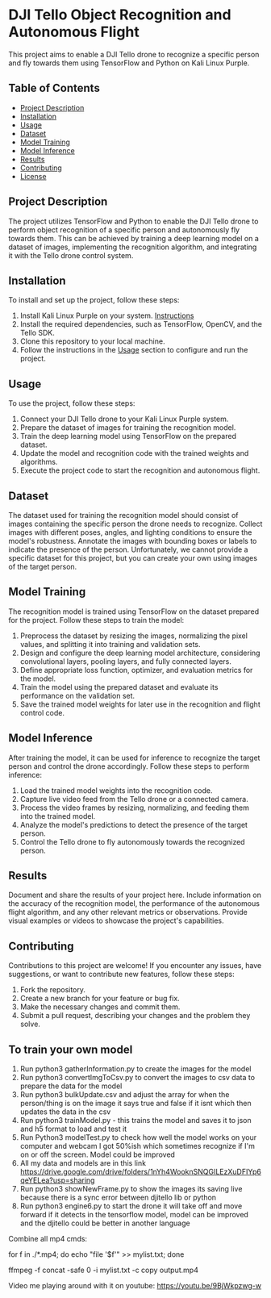 # DJI Tello Object Recognition and Autonomous Flight

This project aims to enable a DJI Tello drone to recognize a specific person and fly towards them using TensorFlow and Python on Kali Linux Purple.

## Table of Contents

- [Project Description](#project-description)
- [Installation](#installation)
- [Usage](#usage)
- [Dataset](#dataset)
- [Model Training](#model-training)
- [Model Inference](#model-inference)
- [Results](#results)
- [Contributing](#contributing)
- [License](#license)

## Project Description

The project utilizes TensorFlow and Python to enable the DJI Tello drone to perform object recognition of a specific person and autonomously fly towards them. This can be achieved by training a deep learning model on a dataset of images, implementing the recognition algorithm, and integrating it with the Tello drone control system.

## Installation

To install and set up the project, follow these steps:

1. Install Kali Linux Purple on your system. [Instructions](https://www.kali.org/docs/general-use/install-nvidia-drivers-on-kali-linux/)
2. Install the required dependencies, such as TensorFlow, OpenCV, and the Tello SDK.
3. Clone this repository to your local machine.
4. Follow the instructions in the [Usage](#usage) section to configure and run the project.

## Usage

To use the project, follow these steps:

1. Connect your DJI Tello drone to your Kali Linux Purple system.
2. Prepare the dataset of images for training the recognition model.
3. Train the deep learning model using TensorFlow on the prepared dataset.
4. Update the model and recognition code with the trained weights and algorithms.
5. Execute the project code to start the recognition and autonomous flight.

## Dataset

The dataset used for training the recognition model should consist of images containing the specific person the drone needs to recognize. Collect images with different poses, angles, and lighting conditions to ensure the model's robustness. Annotate the images with bounding boxes or labels to indicate the presence of the person. Unfortunately, we cannot provide a specific dataset for this project, but you can create your own using images of the target person.

## Model Training

The recognition model is trained using TensorFlow on the dataset prepared for the project. Follow these steps to train the model:

1. Preprocess the dataset by resizing the images, normalizing the pixel values, and splitting it into training and validation sets.
2. Design and configure the deep learning model architecture, considering convolutional layers, pooling layers, and fully connected layers.
3. Define appropriate loss function, optimizer, and evaluation metrics for the model.
4. Train the model using the prepared dataset and evaluate its performance on the validation set.
5. Save the trained model weights for later use in the recognition and flight control code.

## Model Inference

After training the model, it can be used for inference to recognize the target person and control the drone accordingly. Follow these steps to perform inference:

1. Load the trained model weights into the recognition code.
2. Capture live video feed from the Tello drone or a connected camera.
3. Process the video frames by resizing, normalizing, and feeding them into the trained model.
4. Analyze the model's predictions to detect the presence of the target person.
5. Control the Tello drone to fly autonomously towards the recognized person.

## Results

Document and share the results of your project here. Include information on the accuracy of the recognition model, the performance of the autonomous flight algorithm, and any other relevant metrics or observations. Provide visual examples or videos to showcase the project's capabilities.

## Contributing

Contributions to this project are welcome! If you encounter any issues, have suggestions, or want to contribute new features, follow these steps:

1. Fork the repository.
2. Create a new branch for your feature or bug fix.
3. Make the necessary changes and commit them.
4. Submit a pull request, describing your changes and the problem they solve.

## To train your own model

1. Run python3 gatherInformation.py to create the images for the model
2. Run python3 convertImgToCsv.py to convert the images to csv data to prepare the data for the model
3. Run python3 bulkUpdate.csv and adjust the array for when the person/thing is on the image it says true and false if it isnt which then updates the data in the csv
4. Run python3 trainModel.py - this trains the model and saves it to json and h5 format to load and test it
5. Run Python3 modelTest.py to check how well the model works on your computer and webcam I got 50%ish which sometimes recognize if I'm on or off the screen. Model could be improved
6. All my data and models are in this link https://drive.google.com/drive/folders/1nYh4WooknSNQGILEzXuDFIYp6qeYELea?usp=sharing
7. Run python3 showNewFrame.py to show the images its saving live because there is a sync error between djitello lib or python
8. Run python3 engine6.py to start the drone it will take off and move forward if it detects in the tensorflow model, model can be improved and the djitello could be better in another language

Combine all mp4 cmds:

for f in ./\*.mp4; do echo "file '$f'" >> mylist.txt; done

ffmpeg -f concat -safe 0 -i mylist.txt -c copy output.mp4

Video me playing around with it on youtube: https://youtu.be/9BjWkpzwg-w
